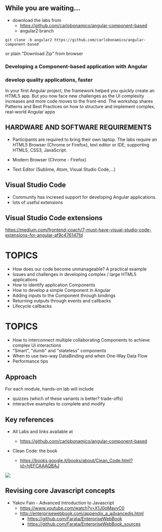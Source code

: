 ## While you are waiting...

* download the labs from
  * https://github.com/carlobonamico/angular-component-based
  * angular2 branch
```
git clone -b angular2 https://github.com/carlobonamico/angular-component-based
```

or plain "Download Zip" from browser



### Developing a Component-based application with Angular
### develop quality applications, faster
In your first Angular project, the framework helped you quickly create an HTML5 app. But you now face new challenges as the UI complexity increases and more code moves to the front-end. The workshop shares Patterns and Best Practices on how to structure and implement complex, real-world Angular apps



## HARDWARE AND SOFTWARE REQUIREMENTS
* Participants are required to bring their own laptop. The labs require an HTML5 Browser (Chrome or Firefox), text editor or IDE, supporting HTML5, CSS3, JavaScript.

* Modern Browser (Chrome - Firefox)

* Text Editor (Sublime, Atom, Visual Studio Code,...) 



## Visual Studio Code
* Community has incresed support for developing Angular applications.
* lots of useful extensions



## Visual Studio Code extensions
https://medium.com/frontend-coach/7-must-have-visual-studio-code-extensions-for-angular-af9c476147fd




# TOPICS
* How does our code become unmanageable? A practical example
* Issues and challenges in developing complex / large HTML5 applications
* How to identify application Components
* How to develop a simple Component in Angular
* Adding inputs to the Component through bindings
* Returning outputs through events and callbacks
* Lifecycle callbacks



# TOPICS 
* How to interconnect multiple collaborating Components to achieve complex UI interactions
* "Smart", "dumb" and "stateless" components
* When to use two-way DataBinding and when One-Way Data Flow
* Performance tips



## Approach
For each module, hands-on lab will include
- quizzes (which of these variants is better? trade-offs)
- interactive examples to complete and modify



## Key references
* All Labs and links available at
  * https://github.com/carlobonamico/angular-component-based
  
* Clean Code: the book
  * https://books.google.it/books/about/Clean_Code.html?id=hjEFCAAAQBAJ
  

<img src="images/CleanCode.png" >



## Revising core Javascript concepts
* Yakov Fain - Advanced Introduction to Javascript
  * https://www.youtube.com/watch?v=X1J0oMayvC0
  * http://enterprisewebbook.com/appendix_a_advancedjs.html
    * https://github.com/Farata/EnterpriseWebBook
    * https://github.com/Farata/EnterpriseWebBook_sources



